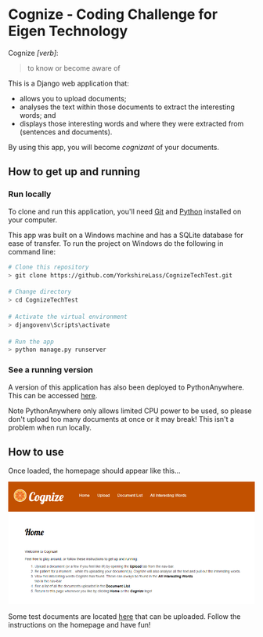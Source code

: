 
# Cognize - Coding Challenge for Eigen Technology

Cognize *[verb]*:
> to know or become aware of

This is a Django web application that:
* allows you to upload documents;
* analyses the text within those documents to extract the interesting words; and 
* displays those interesting words and where they were extracted from (sentences and documents). 

By using this app, you will become *cognizant* of your documents.


## How to get up and running

### Run locally

To clone and run this application, you'll need [Git](https://git-scm.com/downloads) and [Python](https://www.python.org/downloads/) installed on your computer.

This app was built on a Windows machine and has a SQLite database for ease of transfer. To run the project on Windows do the following in command line:

```bash
# Clone this repository
> git clone https://github.com/YorkshireLass/CognizeTechTest.git

# Change directory
> cd CognizeTechTest

# Activate the virtual environment
> djangovenv\Scripts\activate

# Run the app
> python manage.py runserver
```

### See a running version

A version of this application has also been deployed to PythonAnywhere. This can be accessed [here](http://yorkshirelass.pythonanywhere.com/).

Note PythonAnywhere only allows limited CPU power to be used, so please don't upload too many documents at once or it may break! This isn't a problem when run locally.

## How to use

Once loaded, the homepage should appear like this...

![Cognize-Home](https://github.com/YorkshireLass/CognizeTechTest/blob/master/media/images/CognizeHome.PNG)

Some test documents are located [here](https://github.com/YorkshireLass/CognizeTechTest/blob/master/TestDocs) that can be uploaded. Follow the instructions on the homepage and have fun!



